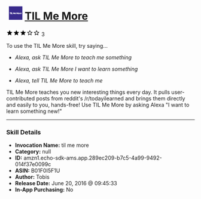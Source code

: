 # &nbsp;<img src="skill_icon" alt="TIL Me More icon" width="36"> [TIL Me More](http://alexa.amazon.com/#skills/amzn1.echo-sdk-ams.app.289ec209-b7c5-4a99-9492-014f37e0099c)
![3 stars](../../images/ic_star_black_18dp_1x.png)![3 stars](../../images/ic_star_black_18dp_1x.png)![3 stars](../../images/ic_star_black_18dp_1x.png)![3 stars](../../images/ic_star_border_black_18dp_1x.png)![3 stars](../../images/ic_star_border_black_18dp_1x.png) 3

To use the TIL Me More skill, try saying...

* *Alexa, ask TIL Me More to teach me something*

* *Alexa, ask TIL Me More I want to learn something*

* *Alexa, tell TIL Me More to teach me*

TIL Me More teaches you new interesting things every day. It pulls user-contributed posts from reddit's /r/todayilearned and brings them directly and easily to you, hands-free! Use TIL Me More by asking Alexa "I want to learn something new!"

***

### Skill Details

* **Invocation Name:** til me more
* **Category:** null
* **ID:** amzn1.echo-sdk-ams.app.289ec209-b7c5-4a99-9492-014f37e0099c
* **ASIN:** B01F0I5F1U
* **Author:** Tobis
* **Release Date:** June 20, 2016 @ 09:45:33
* **In-App Purchasing:** No
